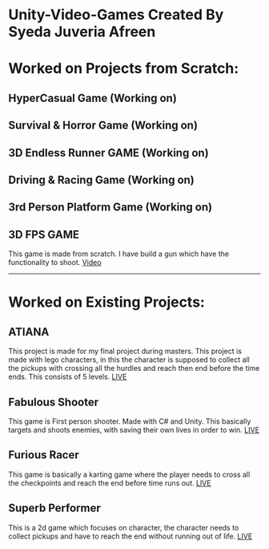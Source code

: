 # Unity-Video-Games  Created By Syeda Juveria Afreen

# Worked on Projects from Scratch:

## HyperCasual Game (Working on)

## Survival & Horror Game (Working on)

## 3D Endless Runner GAME (Working on)

## Driving & Racing Game (Working on)

## 3rd Person Platform Game (Working on)

## 3D FPS GAME 
This game is made from scratch. I have build a gun which have the functionality to shoot. 
[Video](https://www.loom.com/share/f4883c4f01ac4787871f22b960488dd1)

-------------------------------------------------------------------------------------------------------------

# Worked on Existing Projects:

## ATIANA
This project is made for my final project during masters. This project is made with lego characters, in this the character is supposed to collect all the pickups with crossing all the hurdles and reach then end before the time ends. This consists of 5 levels.
[LIVE](https://play.unity.com/mg/lego/webgl-builds-74402)

## Fabulous Shooter
This game is First person shooter. Made with C# and Unity. This basically targets and shoots enemies, with saving their own lives in order to win.
[LIVE](https://play.unity.com/mg/fps/webgl-builds-195188)

## Furious Racer
This game is basically a karting game where the player needs to cross all the checkpoints and reach the end before time runs out.
[LIVE](https://play.unity.com/mg/karting/webgl-builds-61939)

## Superb Performer
This is a 2d game which focuses on character, the character needs to collect pickups and have to reach the end without running out of life.
[LIVE](https://play.unity.com/mg/2d/webgl-builds-61949)
